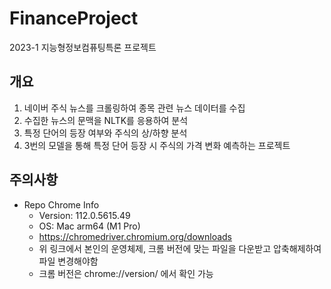 # FinanceProject
2023-1 지능형정보컴퓨팅특론 프로젝트

## 개요
1. 네이버 주식 뉴스를 크롤링하여 종목 관련 뉴스 데이터를 수집
2. 수집한 뉴스의 문맥을 NLTK를 응용하여 분석
3. 특정 단어의 등장 여부와 주식의 상/하향 분석
4. 3번의 모델을 통해 특정 단어 등장 시 주식의 가격 변화 예측하는 프로젝트

## 주의사항
* Repo Chrome Info
  * Version: 112.0.5615.49
  * OS: Mac arm64 (M1 Pro)
  * https://chromedriver.chromium.org/downloads
  * 위 링크에서 본인의 운영체제, 크롬 버전에 맞는 파일을 다운받고 압축해제하여 파일 변경해야함
  * 크롬 버전은 chrome://version/ 에서 확인 가능